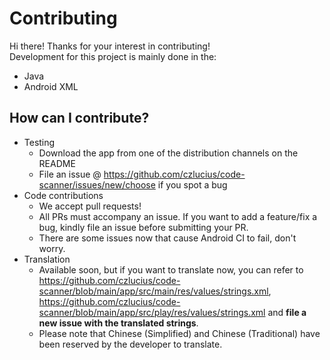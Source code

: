 # Contributing

Hi there! Thanks for your interest in contributing!  
Development for this project is mainly done in the:
- Java
- Android XML 

## How can I contribute?
- Testing
  - Download the app from one of the distribution channels on the README
  - File an issue @ https://github.com/czlucius/code-scanner/issues/new/choose if you spot a bug
- Code contributions
  - We accept pull requests!
  - All PRs must accompany an issue. If you want to add a feature/fix a bug, kindly file an issue before submitting your PR.
  - There are some issues now that cause Android CI to fail, don't worry.
- Translation
  - Available soon, but if you want to translate now, you can refer to https://github.com/czlucius/code-scanner/blob/main/app/src/main/res/values/strings.xml, https://github.com/czlucius/code-scanner/blob/main/app/src/play/res/values/strings.xml and **file a new issue with the translated strings**.
  - Please note that Chinese (Simplified) and Chinese (Traditional) have been reserved by the developer to translate.

